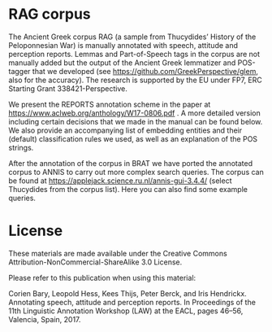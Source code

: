 # RAG corpus

The Ancient Greek corpus RAG (a sample from Thucydides’ History of the Peloponnesian War) is manually annotated with speech, attitude and perception reports. Lemmas and Part-of-Speech tags in the corpus are not manually added but the output of the Ancient Greek lemmatizer and POS-tagger that we developed (see https://github.com/GreekPerspective/glem, also for the accuracy). The research is supported by the EU under FP7, ERC Starting Grant 338421-Perspective.

We present the REPORTS annotation scheme in the paper at https://www.aclweb.org/anthology/W17-0806.pdf . A more detailed version including certain decisions that we made in the manual can be found below. We also provide an accompanying list of embedding entities and their (default) classification rules we used, as well as an explanation of the POS strings.
 
After the annotation of the corpus in BRAT we have ported the annotated corpus to ANNIS to carry out more complex search queries. The corpus can be found at https://applejack.science.ru.nl/annis-gui-3.4.4/ (select Thucydides from the corpus list). Here you can also find some example queries. 

# License

These materials are made available under the Creative Commons Attribution-NonCommercial-ShareAlike 3.0 License.

Please refer to this publication when using this material:

Corien Bary, Leopold Hess, Kees Thijs, Peter Berck, and Iris Hendrickx. Annotating speech, attitude and perception reports.
In Proceedings of the 11th Linguistic Annotation Workshop (LAW) at the EACL, pages 46–56, Valencia, Spain, 2017.
